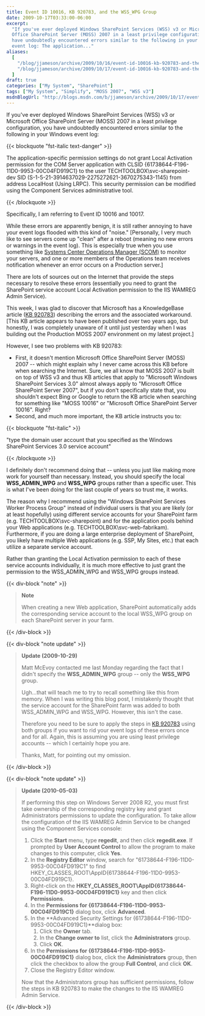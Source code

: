 ```yaml
---
title: Event ID 10016, KB 920783, and the WSS_WPG Group
date: 2009-10-17T03:33:00-06:00
excerpt:
  "If you've ever deployed Windows SharePoint Services (WSS) v3 or Microsoft
  Office SharePoint Server (MOSS) 2007 in a least privilege configuration, you
  have undoubtedly encountered errors similar to the following in your Windows
  event log: The application..."
aliases:
  [
    "/blog/jjameson/archive/2009/10/16/event-id-10016-kb-920783-and-the-wss-wpg-group.aspx",
    "/blog/jjameson/archive/2009/10/17/event-id-10016-kb-920783-and-the-wss-wpg-group.aspx",
  ]
draft: true
categories: ["My System", "SharePoint"]
tags: ["My System", "Simplify", "MOSS 2007", "WSS v3"]
msdnBlogUrl: "http://blogs.msdn.com/b/jjameson/archive/2009/10/17/event-id-10016-kb-920783-and-the-wss-wpg-group.aspx"
---
```


If you've ever deployed Windows SharePoint Services (WSS) v3 or Microsoft Office
SharePoint Server (MOSS) 2007 in a least privilege configuration, you have
undoubtedly encountered errors similar to the following in your Windows event
log:

{{< blockquote "fst-italic text-danger" >}}

The application-specific permission settings do not grant Local Activation
permission for the COM Server application with CLSID
{61738644-F196-11D0-9953-00C04FD919C1} to the user
TECHTOOLBOX\svc-sharepoint-dev SID
(S-1-5-21-3914637029-2275272621-3670275343-1145) from address LocalHost (Using
LRPC). This security permission can be modified using the Component Services
administrative tool.

{{< /blockquote >}}

Specifically, I am referring to Event ID 10016 and 10017.

While these errors are apparently benign, it is still rather annoying to have
your event logs flooded with this kind of "noise."
[Personally, I very much like to see servers come up "clean" after a reboot (meaning no new errors or warnings in the event log). This is especially true when you use something like [Systems Center Operations Manager (SCOM)](http://www.microsoft.com/systemcenter/operationsmanager/en/us/default.aspx)
to monitor your servers, and one or more members of the Operations team receives
notification whenever an error occurs on a Production server.]

There are lots of sources out on the Internet that provide the steps necessary
to resolve these errors (essentially you need to grant the SharePoint service
account Local Activation permission to the IIS WAMREG Admin Service).

This week, I was glad to discover that Microsoft has a KnowledgeBase article
([KB 920783](http://support.microsoft.com/kb/920783)) describing the errors and
the associated workaround. [This KB article appears to have been published over
two years ago, but honestly, I was completely unaware of it until just yesterday
when I was building out the Production MOSS 2007 environment on my latest
project.]

However, I see two problems with KB 920783:

- First, it doesn't mention Microsoft Office SharePoint Server (MOSS) 2007 --
  which might explain why I never came across this KB before when searching the
  Internet. Sure, we all know that MOSS 2007 is built on top of WSS v3 and thus
  KB articles that apply to "Microsoft Windows SharePoint Services 3.0" almost
  always apply to "Microsoft Office SharePoint Server 2007", but if you don't
  specifically state that, you shouldn't expect Bing or Google to return the KB
  article when searching for something like "MOSS 10016" or "Microsoft Office
  SharePoint Server 10016". Right?
- Second, and much more important, the KB article instructs you to:

{{< blockquote "fst-italic" >}}

"type the domain user account that you specified as the Windows SharePoint
Services 3.0 service account"

{{< /blockquote >}}

I definitely don't recommend doing that -- unless you just like making more work
for yourself than necessary. Instead, you should specify the local
**WSS\_ADMIN\_WPG** and **WSS\_WPG** groups rather than a specific user. This is
what I've been doing for the last couple of years so trust me, it works.

The reason why I recommend using the "Windows SharePoint Services Worker Process
Group" instead of individual users is that you are likely (or at least
hopefully) using different service accounts for your SharePoint farm (e.g.
TECHTOOLBOX\svc-sharepoint) and for the application pools behind your Web
applications (e.g. TECHTOOLBOX\svc-web-fabrikam). Furthermore, if you are doing
a large enterprise deployment of SharePoint, you likely have multiple Web
applications (e.g. SSP, My Sites, etc.) that each utilize a separate service
account.

Rather than granting the Local Activation permission to each of these service
accounts individually, it is much more effective to just grant the permission to
the WSS\_ADMIN\_WPG and WSS\_WPG groups instead.

{{< div-block "note" >}}

> **Note**
>
> When creating a new Web application, SharePoint automatically adds the
> corresponding service account to the local WSS\_WPG group on each SharePoint
> server in your farm.

{{< /div-block >}}

{{< div-block "note update" >}}

> **Update (2009-10-29)**
>
> Matt McEvoy contacted me last Monday regarding the fact that I didn't specify
> the **WSS\_ADMIN\_WPG** group -- only the **WSS\_WPG** group.
>
> Ugh...that will teach me to try to recall something like this from memory.
> When I was writing this blog post, I mistakenly thought that the service
> account for the SharePoint farm was added to both WSS\_ADMIN\_WPG and
> WSS\_WPG. However, this isn't the case.
>
> Therefore you need to be sure to apply the steps in
> [KB 920783](http://support.microsoft.com/kb/920783) using both groups if you
> want to rid your event logs of these errors once and for all. Again, this is
> assuming you are using least privilege accounts -- which I certainly hope you
> are.
>
> Thanks, Matt, for pointing out my omission.

{{< /div-block >}}

{{< div-block "note update" >}}

> **Update (2010-05-03)**
>
> If performing this step on Windows Server 2008 R2, you must first take
> ownership of the corresponding registry key and grant Administrators
> permissions to update the configuration.
> To take allow the configuration of the IIS WAMREG Admin Service to be changed
> using the Component Services console:
>
> 1. Click the **Start** menu, type **regedit**, and then click **regedit.exe**.
>    If prompted by **User Account Control** to allow the program to make
>    changes to this computer, click **Yes**.
> 2. In the **Registry Editor** window, search for
>    "61738644-F196-11D0-9953-00C04FD919C1" to find
>    HKEY\_CLASSES\_ROOT\AppID\{61738644-F196-11D0-9953-00C04FD919C1}.
> 3. Right-click on the
>    **HKEY\_CLASSES\_ROOT\AppID\{61738644-F196-11D0-9953-00C04FD919C1}** key
>    and then click **Permissions**.
> 4. In the **Permissions for {61738644-F196-11D0-9953-00C04FD919C1}** dialog
>    box, click **Advanced**.
> 5. In the **Advanced Security Settings for
>    {61738644-F196-11D0-9953-00C04FD919C1}**dialog box:
>    1. Click the **Owner** tab.
>    2. In the **Change owner to** list, click the **Administrators** group.
>    3. Click **OK**.
> 6. In the **Permissions for {61738644-F196-11D0-9953-00C04FD919C1}** dialog
>    box, click the **Administrators** group, then click the checkbox to allow
>    the group **Full Control**, and click **OK**.
> 7. Close the Registry Editor window.
>
> Now that the Administrators group has sufficient permissions, follow the steps
> in KB 920783 to make the changes to the IIS WAMREG Admin Service.

{{< /div-block >}}
